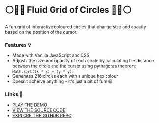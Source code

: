 # ⚪🔴🔵 Fluid Grid of Circles 🔵🔴⚪

A fun grid of interactive coloured circles that change size and opacity based on the position of the cursor.

### Features 💡
- Made with Vanilla JavaScript and CSS
- Adjusts the size and opacity of each circle by calculating the distance between the circle and the cursor using pythagoras theorem: `Math.sqrt((x * x) + (y * y))` 
- Generates 216 circles each with a unique hex colour
- Doesn't acheive anything - it's just a bit of fun! 😆

### Links 🔗
- [PLAY THE DEMO](https://js-interactive-grid-of-morphing-balls.rolandjlevy.repl.co/)
- [VIEW THE SOURCE CODE](https://repl.it/@RolandJLevy/js-interactive-grid-of-coloured-circles)
- [EXPLORE THE GITHUB REPO]()